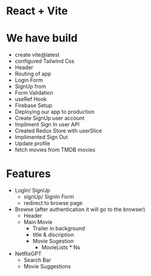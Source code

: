 # React + Vite

# We have build

- create vite@latest
- configured Tailwind Css
- Header
- Routing of app
- Login Form
- SignUp from
- Form Validation
- useRef Hook
- Firebase Setup
- Deploying our app to production
- Create SignUp user account
- Impliment Sign In user API
- Created Redux Store with userSlice
- Implimented Sign Out
- Update profile
- fetch movies from TMDB movies

# Features

- LogIn/ SignUp
  - signUp/ SignIn Form
  - redirect to browse page
- Browse (after authentication it will go to the browser)
  - Header
  - Main Movie
    - Trailer in background
    - title & discription
    - Movie Sugestion
      - MovieLists \* Ns
- NetflixGPT
  - Search Bar
  - Movie Suggestions

